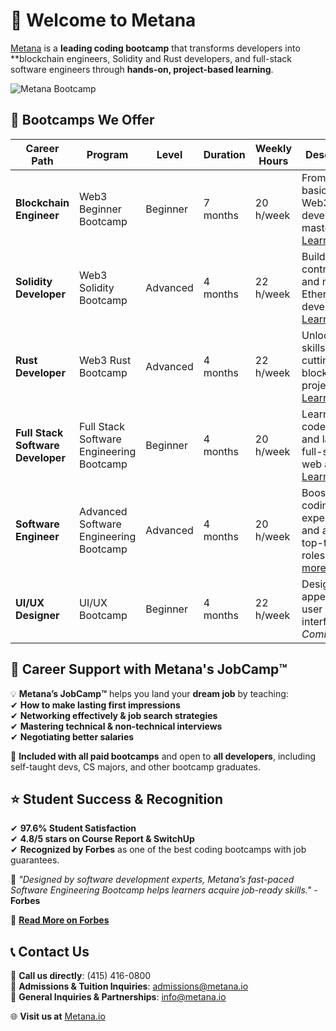 # 🚀 Welcome to Metana  

[Metana](https://metana.io) is a **leading coding bootcamp** that transforms developers into **blockchain engineers, Solidity and Rust developers, and full-stack software engineers through **hands-on, project-based learning**.  

![Metana Bootcamp](https://metana.io/wp-content/uploads/2021/11/Pair-programming-pana.svg)




## 🎯 Bootcamps We Offer  

| **Career Path** | **Program** | **Level** | **Duration** | **Weekly Hours** | **Description** |  
|----------------|------------|-----------|-------------|---------------|---------------|  
| **Blockchain Engineer** | Web3 Beginner Bootcamp | Beginner | 7 months | 20 h/week | From coding basics to Web3 development mastery. [Learn more](https://metana.io/web3-beginner-bootcamp/) |  
| **Solidity Developer** | Web3 Solidity Bootcamp | Advanced | 4 months | 22 h/week | Build smart contracts and master Ethereum development. [Learn more](https://metana.io/web3-solidity-bootcamp-ethereum-blockchain/) |  
| **Rust Developer** | Web3 Rust Bootcamp | Advanced | 4 months | 22 h/week | Unlock Rust skills for cutting-edge blockchain projects. [Learn more](https://metana.io/web3-rust-bootcamp-solana-blockchain/) |  
| **Full Stack Software Developer** | Full Stack Software Engineering Bootcamp | Beginner | 4 months | 20 h/week | Learn to code, build, and launch full-scale web apps. [Learn more](https://metana.io/full-stack-software-engineer-bootcamp/) |  
| **Software Engineer** | Advanced Software Engineering Bootcamp | Advanced | 4 months | 20 h/week | Boost your coding expertise and aim for top-tier tech roles. [Learn more](https://metana.io/advanced-software-engineering-bootcamp/) |  
| **UI/UX Designer** | UI/UX Bootcamp | Beginner | 4 months | 22 h/week | Design clear, appealing user interfaces. *Coming Soon* |  
 


## 🎯 Career Support with **Metana's JobCamp™️**  

💡 **Metana’s JobCamp™️** helps you land your **dream job** by teaching:  
✔ **How to make lasting first impressions**  
✔ **Networking effectively & job search strategies**  
✔ **Mastering technical & non-technical interviews**  
✔ **Negotiating better salaries**  

📌 **Included with all paid bootcamps** and open to **all developers**, including self-taught devs, CS majors, and other bootcamp graduates.  



## ⭐ Student Success & Recognition  

✔ **97.6% Student Satisfaction**  
✔ **4.8/5 stars on Course Report & SwitchUp**  
✔ **Recognized by Forbes** as one of the best coding bootcamps with job guarantees.  

📢 *"Designed by software development experts, Metana’s fast-paced Software Engineering Bootcamp helps learners acquire job-ready skills."* - **Forbes**  

🔗 **[Read More on Forbes](https://www.forbes.com/advisor/education/bootcamps/best-coding-bootcamps-with-job-guarantee/)**  



## 📞 Contact Us  

📲 **Call us directly**: (415) 416-0800  
📩 **Admissions & Tuition Inquiries**: [admissions@metana.io](mailto:admissions@metana.io)  
📩 **General Inquiries & Partnerships**: [info@metana.io](mailto:info@metana.io)  

🌐 **Visit us at** [Metana.io](https://metana.io)  

